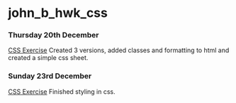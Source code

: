 # john_b_hwk_css

### Thursday 20th December

[CSS Exercise]( https://ailsiseburns.github.io/john_b_hwk_css/typographic_exercise.html)
Created 3 versions, added classes and formatting to html and created a simple css sheet.

### Sunday 23rd December
[CSS Exercise]( https://ailsiseburns.github.io/john_b_hwk_css/typographic_exercise2.html)
Finished styling in css.
